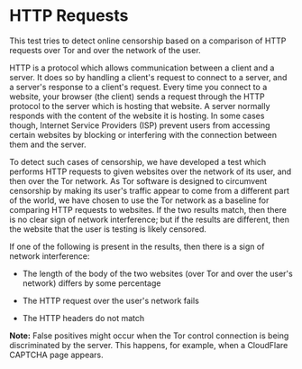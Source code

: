 # HTTP Requests

This test tries to detect online censorship based on a comparison of HTTP
requests over Tor and over the network of the user.

HTTP is a protocol which allows communication between a client and a server. It
does so by handling a client's request to connect to a server, and a server's
response to a client's request. Every time you connect to a website, your
browser (the client) sends a request through the HTTP protocol to the server
which is hosting that website. A server normally responds with the content of
the website it is hosting. In some cases though, Internet Service Providers
(ISP) prevent users from accessing certain websites by blocking or interfering
with the connection between them and the server.

To detect such cases of censorship, we have developed a test which performs HTTP
requests to given websites over the network of its user, and then over the Tor
network. As Tor software is designed to circumvent censorship by making its
user's traffic appear to come from a different part of the world, we have chosen
to use the Tor network as a baseline for comparing HTTP requests to websites. If
the two results match, then there is no clear sign of network interference; but
if the results are different, then the website that the user is testing is
likely censored.

If one of the following is present in the results, then there is a sign of
network interference:

* The length of the body of the two websites (over Tor and over the user's
  network) differs by some percentage

* The HTTP request over the user's network fails

* The HTTP headers do not match

**Note:** False positives might occur when the Tor control connection is being
discriminated by the server. This happens, for example, when a CloudFlare
CAPTCHA page appears.

